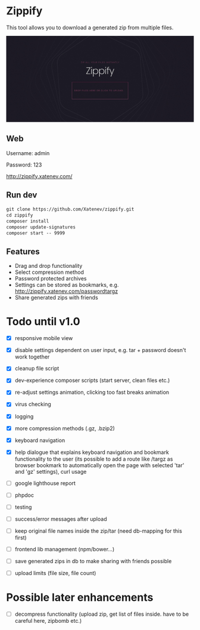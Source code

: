 # Zippify

This tool allows you to download a generated zip from multiple files.

![Zippify](https://github.com/xatenev/zippify/blob/master/github/Zippify.png?raw=true)

## Web

Username: admin 

Password: 123 

http://zippify.xatenev.com/

## Run dev

````
git clone https://github.com/Xatenev/zippify.git
cd zippify
composer install
composer update-signatures
composer start -- 9999
```` 

## Features
- Drag and drop functionality
- Select compression method
- Password protected archives
- Settings can be stored as bookmarks, e.g. http://zippify.xatenev.com/passwordtargz
- Share generated zips with friends

# Todo until v1.0

- [x] responsive mobile view
- [x] disable settings dependent on user input, e.g. tar + password doesn't work together
- [x] cleanup file script
- [x] dev-experience composer scripts (start server, clean files etc.)
- [x] re-adjust settings animation, clicking too fast breaks animation
- [x] virus checking
- [x] logging
- [x] more compression methods (.gz, .bzip2)
- [x] keyboard navigation
- [x] help dialogue that explains keyboard navigation and bookmark functionality to the user (its possible to add a route like /targz as browser bookmark to automatically open the page with selected 'tar' and 'gz' settings), curl usage

- [ ] google lighthouse report
- [ ] phpdoc
- [ ] testing
- [ ] success/error messages after upload
- [ ] keep original file names inside the zip/tar (need db-mapping for this first)
- [ ] frontend lib management (npm/bower...)
- [ ] save generated zips in db to make sharing with friends possible
- [ ] upload limits (file size, file count)

# Possible later enhancements

- [ ] decompress functionality (upload zip, get list of files inside. have to be careful here, zipbomb etc.)
